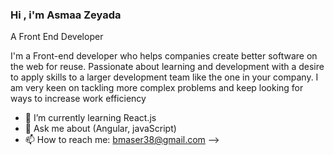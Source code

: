 ### Hi , i'm Asmaa Zeyada

A Front End Developer 

I'm a Front-end developer who helps companies create better software on the web for reuse. Passionate about learning and development with a desire to apply skills to a larger development team like the one in your company. I am very keen on tackling more complex problems and keep looking for ways to increase work efficiency


- 🌱 I’m currently learning  React.js
- 💬 Ask me about (Angular, javaScript)
- 📫 How to reach me: bmaser38@gmail.com
-->
